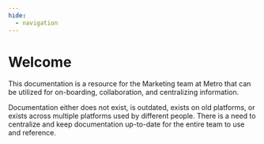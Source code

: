 ```yaml
---
hide:
  - navigation
---
```


# Welcome

This documentation is a resource for the Marketing team at Metro that can be utilized for on-boarding, collaboration, and centralizing information.

Documentation either does not exist, is outdated, exists on old platforms, or exists across multiple platforms used by different people.  There is a need to centralize and keep documentation up-to-date for the entire team to use and reference.

